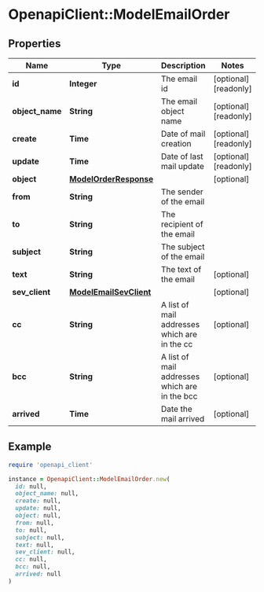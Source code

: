 # OpenapiClient::ModelEmailOrder

## Properties

| Name | Type | Description | Notes |
| ---- | ---- | ----------- | ----- |
| **id** | **Integer** | The email id | [optional][readonly] |
| **object_name** | **String** | The email object name | [optional][readonly] |
| **create** | **Time** | Date of mail creation | [optional][readonly] |
| **update** | **Time** | Date of last mail update | [optional][readonly] |
| **object** | [**ModelOrderResponse**](ModelOrderResponse.md) |  | [optional] |
| **from** | **String** | The sender of the email |  |
| **to** | **String** | The recipient of the email |  |
| **subject** | **String** | The subject of the email |  |
| **text** | **String** | The text of the email | [optional] |
| **sev_client** | [**ModelEmailSevClient**](ModelEmailSevClient.md) |  | [optional] |
| **cc** | **String** | A list of mail addresses which are in the cc | [optional] |
| **bcc** | **String** | A list of mail addresses which are in the bcc | [optional] |
| **arrived** | **Time** | Date the mail arrived | [optional] |

## Example

```ruby
require 'openapi_client'

instance = OpenapiClient::ModelEmailOrder.new(
  id: null,
  object_name: null,
  create: null,
  update: null,
  object: null,
  from: null,
  to: null,
  subject: null,
  text: null,
  sev_client: null,
  cc: null,
  bcc: null,
  arrived: null
)
```

